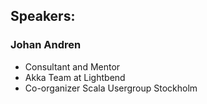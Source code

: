 ## Speakers: 

### Johan Andren
* Consultant and Mentor
* Akka Team at Lightbend
* Co-organizer Scala Usergroup Stockholm
